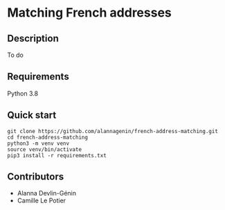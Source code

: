 # Matching French addresses

## Description
To do

## Requirements

Python 3.8

## Quick start

```shell
git clone https://github.com/alannagenin/french-address-matching.git
cd french-address-matching
python3 -m venv venv
source venv/bin/activate
pip3 install -r requirements.txt
```

## Contributors

* Alanna Devlin-Génin
* Camille Le Potier